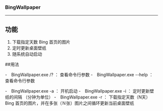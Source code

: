 ### BingWallpaper

---

## 功能
1. 下载指定天数 Bing 首页的图片
2. 定时更新桌面壁纸
3. 随系统自动启动

##用法

-　BingWallpaper.exe /? 		：	查看命令行参数
-　BingWallpaper.exe --help 	：	查看命令行参数

-　BingWallpaper.exe -a 		：	开机启动
-　BingWallpaper.exe -i 		：	定时更新壁纸的间隔 （分钟为单位）
-　BingWallpaper.exe -r 		：	下载指定天数（N天） Bing 首页的图片，并在多张（Ｎ张）图片之间循环更新当前桌面壁纸

